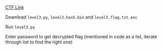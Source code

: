 [CTF Link](https://play.picoctf.org/practice/challenge/247?originalEvent=69)

Download ```level3.py```, ```level3.hash.bin``` and ```level3.flag.txt.enc```

Run ```level3.py```

Enter password to get decrypted flag (mentioned in code as a list, iterate through list to find the right one)
